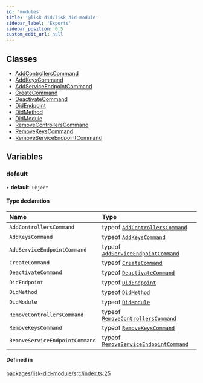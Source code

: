 ```yaml
---
id: 'modules'
title: '@lisk-did/lisk-did-module'
sidebar_label: 'Exports'
sidebar_position: 0.5
custom_edit_url: null
---
```


## Classes

- [AddControllersCommand](classes/AddControllersCommand.md)
- [AddKeysCommand](classes/AddKeysCommand.md)
- [AddServiceEndpointCommand](classes/AddServiceEndpointCommand.md)
- [CreateCommand](classes/CreateCommand.md)
- [DeactivateCommand](classes/DeactivateCommand.md)
- [DidEndpoint](classes/DidEndpoint.md)
- [DidMethod](classes/DidMethod.md)
- [DidModule](classes/DidModule.md)
- [RemoveControllersCommand](classes/RemoveControllersCommand.md)
- [RemoveKeysCommand](classes/RemoveKeysCommand.md)
- [RemoveServiceEndpointCommand](classes/RemoveServiceEndpointCommand.md)

## Variables

### default

• **default**: `Object`

#### Type declaration

| Name                           | Type                                                                             |
| :----------------------------- | :------------------------------------------------------------------------------- |
| `AddControllersCommand`        | typeof [`AddControllersCommand`](classes/AddControllersCommand.md)               |
| `AddKeysCommand`               | typeof [`AddKeysCommand`](classes/AddKeysCommand.md)                             |
| `AddServiceEndpointCommand`    | typeof [`AddServiceEndpointCommand`](classes/AddServiceEndpointCommand.md)       |
| `CreateCommand`                | typeof [`CreateCommand`](classes/CreateCommand.md)                               |
| `DeactivateCommand`            | typeof [`DeactivateCommand`](classes/DeactivateCommand.md)                       |
| `DidEndpoint`                  | typeof [`DidEndpoint`](classes/DidEndpoint.md)                                   |
| `DidMethod`                    | typeof [`DidMethod`](classes/DidMethod.md)                                       |
| `DidModule`                    | typeof [`DidModule`](classes/DidModule.md)                                       |
| `RemoveControllersCommand`     | typeof [`RemoveControllersCommand`](classes/RemoveControllersCommand.md)         |
| `RemoveKeysCommand`            | typeof [`RemoveKeysCommand`](classes/RemoveKeysCommand.md)                       |
| `RemoveServiceEndpointCommand` | typeof [`RemoveServiceEndpointCommand`](classes/RemoveServiceEndpointCommand.md) |

#### Defined in

[packages/lisk-did-module/src/index.ts:25](https://github.com/aldhosutra/lisk-did/blob/e1cde64/packages/lisk-did-module/src/index.ts#L25)
